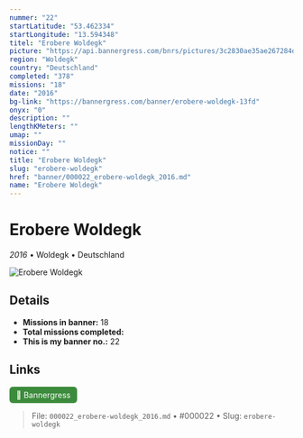 ```yaml
---
nummer: "22"
startLatitude: "53.462334"
startLongitude: "13.594348"
titel: "Erobere Woldegk"
picture: "https://api.bannergress.com/bnrs/pictures/3c2830ae35ae267284d887f7097ce367"
region: "Woldegk"
country: "Deutschland"
completed: "378"
missions: "18"
date: "2016"
bg-link: "https://bannergress.com/banner/erobere-woldegk-13fd"
onyx: "0"
description: ""
lengthKMeters: ""
umap: ""
missionDay: ""
notice: ""
title: "Erobere Woldegk"
slug: "erobere-woldegk"
href: "banner/000022_erobere-woldegk_2016.md"
name: "Erobere Woldegk"
---
```

# Erobere Woldegk

*2016* • Woldegk • Deutschland

![Erobere Woldegk](https://api.bannergress.com/bnrs/pictures/3c2830ae35ae267284d887f7097ce367)



## Details

- **Missions in banner:** 18
- **Total missions completed:** 
- **This is my banner no.:** 22





## Links
<a href="https://bannergress.com/banner/erobere-woldegk-13fd" target="_blank" style="display:inline-block;margin-right:8px;padding:6px 12px;background:#3c8b3c;color:#fff;text-decoration:none;border-radius:6px;">🔗 Bannergress</a>



> File: `000022_erobere-woldegk_2016.md` • #000022 • Slug: `erobere-woldegk`
